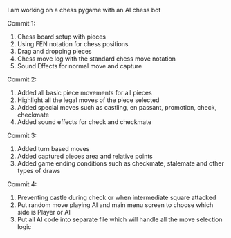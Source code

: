 I am working on a chess pygame with an AI chess bot

Commit 1: 
1. Chess board setup with pieces
2. Using FEN notation for chess positions
3. Drag and dropping pieces
4. Chess move log with the standard chess move notation 
5. Sound Effects for normal move and capture

Commit 2:
1. Added all basic piece movements for all pieces
2. Highlight all the legal moves of the piece selected
3. Added special moves such as castling, en passant, promotion, check, checkmate
4. Added sound effects for check and checkmate

Commit 3:
1. Added turn based moves
2. Added captured pieces area and relative points
3. Added game ending conditions such as checkmate, stalemate and other types of draws

Commit 4:
1. Preventing castle during check or when intermediate square attacked
2. Put random move playing AI and main menu screen to choose which side is Player or AI
3. Put all AI code into separate file which will handle all the move selection logic